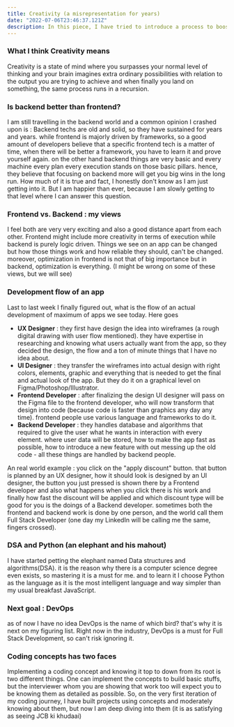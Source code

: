 ```yaml
---
title: Creativity (a misrepresentation for years)
date: "2022-07-06T23:46:37.121Z"
description: In this piece, I have tried to introduce a process to boost your creativity with practical examples. Check it out with a pre-read hint that it is not what you are thinking
---
```

### What I think Creativity means
Creativity is a state of mind where you surpasses your normal level of thinking and your brain imagines extra ordinary possibilities with relation to the output you are trying to achieve and when finally you land on something, the same process runs in a recursion.

### Is backend better than frontend?
I am still travelling in the backend world and a common opinion I crashed upon is : Backend techs are old and solid, so they have sustained for years and years. while frontend is majorly driven by frameworks, so a good amount of developers believe that a specific frontend tech is a matter of time, when there will be better a framework, you have to learn it and prove yourself again. on the other hand backend things are very basic and every machine every plan every execution stands on those basic pillars. hence, they believe that focusing on backend more will get you big wins in the long run. How much of it is true and fact, I honestly don't know as I am just getting into it. But I am happier than ever, because I am slowly getting to that level where I can answer this question. 

### Frontend vs. Backend : my views
I feel both are very very exciting and also a good distance apart from each other. Frontend might include more creativity in terms of execution while backend is purely logic driven. Things we see on an app can be changed but how those things work and how reliable they should, can't be changed. moreover, optimization in frontend is not that of big importance but in backend, optimization is everything. (I might be wrong on some of these views, but we will see)

### Development flow of an app
Last to last week I finally figured out, what is the flow of an actual development of maximum of apps we see today. Here goes
* **UX Designer** : they first have design the idea into wireframes (a rough digital drawing with user flow mentioned). they have expertise in researching and knowing what users actually want from the app, so they decided the design, the flow and a ton of minute things that I have no idea about.
* **UI Designer** : they transfer the wireframes into actual design with right colors, elements,  graphic and everything that is needed to get the final and actual look of the app. But they do it on a graphical level on Figma/Photoshop/Illustrator.
* **Frontend Developer** : after finalizing the design UI designer will pass on the Figma file to the frontend developer, who will now transform that design into code (because code is faster than graphics any day any time). frontend people use various language and frameworks to do it.
* **Backend Developer** : they handles database and algorithms that required to give the user what he wants in interaction with every element. where user data will be stored, how to make the app fast as possible, how to introduce a new feature with out messing up the old code - all these things are handled by backend people.

An real world example : you click on the "apply discount" button. that button is planned by an UX designer, how it should look is designed by an UI designer, the button you just pressed is shown there by a Frontend developer and also what happens when you click there is his work and finally how fast the discount will be applied and which discount type will be good for you is the doings of a Backend developer. sometimes both the frontend and backend work is done by one person, and the world call them Full Stack Developer (one day my LinkedIn will be calling me the same, fingers crossed).

### DSA and Python (an elephant and his mahout)
I have started petting the elephant named Data structures and algorithms(DSA). it is the reason why there is a computer science degree even exists, so mastering it is a must for me. and to learn it I choose Python as the language as it is the most intelligent language and way simpler than my usual breakfast JavaScript.

### Next goal : DevOps
as of now I have no idea DevOps is the name of which bird? that's why it is next on my figuring list. Right now in the industry, DevOps is a must for Full Stack Development, so can't risk ignoring it. 

### Coding concepts has two faces
Implementing a coding concept and knowing it top to down from its root is two different things. One can implement the concepts to build basic stuffs, but the interviewer whom you are showing that work too will expect you to be knowing them as detailed as possible. So, on the very first iteration of my coding journey, I have built projects using concepts and moderately knowing about them, but now I am deep diving into them (it is as satisfying as seeing JCB ki khudaai)
